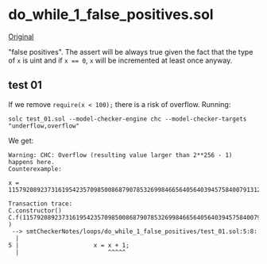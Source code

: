# do_while_1_false_positives.sol
[Original](https://github.com/ethereum/solidity/blob/develop/test/libsolidity/smtCheckerTests/loops/do_while_1_false_positives.sol)

"false positives". The assert will be always true given the fact that the type
of `x` is uint and if `x == 0`, `x` will be incremented at least once anyway.

## test 01
If we remove `require(x < 100);` there is a risk of overflow.
Running: 
```
solc test_01.sol --model-checker-engine chc --model-checker-targets "underflow,overflow"
```
We get:
```
Warning: CHC: Overflow (resulting value larger than 2**256 - 1) happens here.
Counterexample:

x = 115792089237316195423570985008687907853269984665640564039457584007913129639935

Transaction trace:
C.constructor()
C.f(115792089237316195423570985008687907853269984665640564039457584007913129639935
)
 --> smtCheckerNotes/loops/do_while_1_false_positives/test_01.sol:5:8:
  |
5 |                     x = x + 1;
  |                         ^^^^^
```
